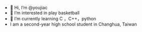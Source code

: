 - 👋 Hi, I’m @youjiac
- 👀 I’m interested in play basketball
- 🌱 I’m currently learning C ，C++，python
- I am a second-year high school student in Changhua, Taiwan

<!---
youjiac/youjiac is a ✨ special ✨ repository because its `README.md` (this file) appears on your GitHub profile.
You can click the Preview link to take a look at your changes.
--->
